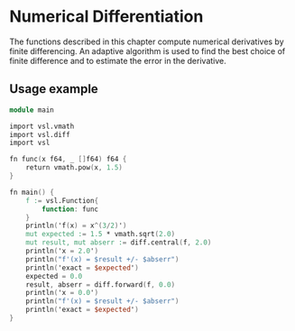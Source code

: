 # Numerical Differentiation

The functions described in this chapter compute numerical derivatives by
finite differencing. An adaptive algorithm is used to find the best
choice of finite difference and to estimate the error in the derivative.

## Usage example

```v
module main

import vsl.vmath
import vsl.diff
import vsl

fn func(x f64, _ []f64) f64 {
	return vmath.pow(x, 1.5)
}

fn main() {
	f := vsl.Function{
		function: func
	}
	println('f(x) = x^(3/2)')
	mut expected := 1.5 * vmath.sqrt(2.0)
	mut result, mut abserr := diff.central(f, 2.0)
	println('x = 2.0')
	println("f'(x) = $result +/- $abserr")
	println('exact = $expected')
	expected = 0.0
	result, abserr = diff.forward(f, 0.0)
	println('x = 0.0')
	println("f'(x) = $result +/- $abserr")
	println('exact = $expected')
}
```
